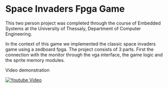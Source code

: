 # Space Invaders Fpga Game

This two person project was completed through the course of Embedded Systems
at the University of Thessaly, Department of Computer Engineering. 

In the context of this game we implemented the classic space invaders game 
using a zedboard fpga. The project consists of 3 parts. First the connection
with the monitor through the vga interface, the game logic and the sprite memory modules.

Video demonstration

[![Youtube Video](https://img.youtube.com/vi/RFtkbf2oi48/0.jpg)](https://www.youtube.com/watch?v=RFtkbf2oi48)

